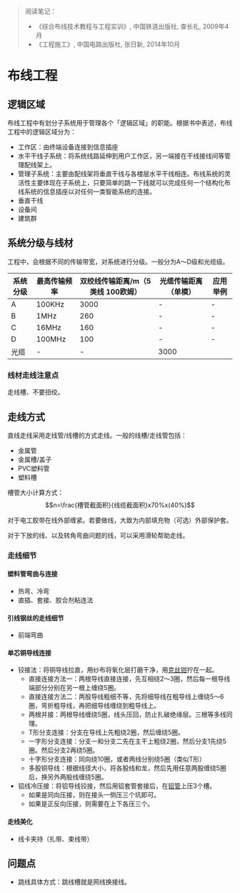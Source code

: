 > 阅读笔记：
>
> - 《综合布线技术教程与工程实训》, 中国铁道出版社, 查长礼, 2009年4月
> - 《工程施工》, 中国电路出版社, 张日新, 2014年10月

# 布线工程

## 逻辑区域

布线工程中有划分子系统用于管理各个「逻辑区域」的职能。根据书中表述，布线工程中的逻辑区域分为：

- 工作区：由终端设备连接到信息插座
- 水平干线子系统：将系统线路延伸到用户工作区，另一端接在干线接线间等管理配线架上。
- 管理子系统：主要由配线架将垂直干线与各楼层水平干线相连。布线系统的灵活性主要体现在子系统上，只要简单的跳一下线就可以完成任何一个结构化布线系统的信息插座以对任何一类智能系统的连接。
- 垂直干线
- 设备间
- 建筑群



## 系统分级与线材

工程中，会根据不同的传输带宽，对系统进行分级。一般分为A～D级和光缆级。

| 系统分级 | 最高传输频率 | 双绞线传输距离/m（5类线 100欧姆） | 光缆传输距离（单模） | 应用举例 |
| -------- | ------------ | --------------------------------- | -------------------- | -------- |
| A        | 100KHz       | 3000                              | -                    | -        |
| B        | 1MHz         | 260                               | -                    | -        |
| C        | 16MHz        | 160                               | -                    | -        |
| D        | 100MHz       | 100                               | -                    | -        |
| 光缆     | -            | -                                 | 3000                 |          |

### 线材走线注意点

走线槽、不要扭绞。



## 走线方式

直线走线采用走线管/线槽的方式走线。一般的线槽/走线管包括：

- 金属管
- 金属槽/盖子
- PVC塑料管
- 塑料槽

槽管大小计算方式：$$n=\frac{槽管截面积}{线缆截面积}x70%x(40%)$$

对于电工胶带在线外部缠紧。若要做线，大致为内部填充物（可选）外部保护套。

对于下放的线、以及转角弯曲问题的线，可以采用滑轮帮助走线。



### 走线细节

#### 塑料管弯曲与连接

- 热弯、冷弯
- 直插、套接、胶合剂粘连法



#### 引线钢丝的走线细节

- 前端弯曲



#### 单芯铜导线连接

- 铰接法：将铜导线拉直，用纱布将氧化层打磨干净，用[克丝钳](https://item.taobao.com/item.htm?spm=a230r.1.14.32.465852c7B3T5z2&id=670317316048&ns=1&abbucket=19#detail)拧在一起。
  - 直接连接方法一：两根导线直接连接，先互相绕2～3圈，然后每一根导线端部分分别在另一根上缠绕5圈。
  - 直接连接方法二：两股导线粗细不等，先将细导线在粗导线上缠绕5～6圈，弯折粗导线，再把细导线缠绕到粗导线上。
  - 两根并接：两根导线缠绕5圈，线头压回，防止扎破绝缘层。三根等多线同理。
  - T形分支连接：分支在导线上先粗绕2圈，然后缠绕5圈。
  - 一字形分支连接：分支一和分支二先在主干上粗绕2圈，然后分支1先绕5圈。然后分支2再绕5圈。
  - 十字形分支连接：同向绕10圈，或者两线分别绕5圈（类似T形）
  - 多股铜导线：根据线径大小，将各股线和龙，然后先用任意两股缠绕5圈后，换另外两股线缠绕5圈。
- 铝线冷压接：将铝导线铰接，然后用铝套管套接后，在[铝管](https://item.taobao.com/item.htm?spm=a230r.1.14.86.205f439bDB5Ii0&id=581426005777&ns=1&abbucket=19#detail)上压3个槽。
  - 如果是同向压接，则在接头一侧压三个坑即可。
  - 如果是正反向压接，则需要在上下各压三个。



#### 走线美化

- 线卡夹持（扎带、束线带）



## 问题点

- 跳线具体方式：跳线槽就是网线换接线。